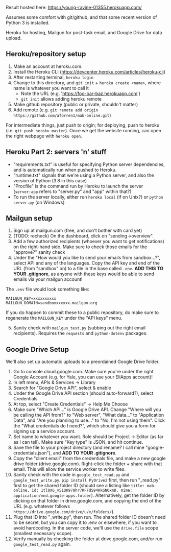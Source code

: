 Result hosted here: https://young-ravine-01355.herokuapp.com/

Assumes some comfort with git/github, and that some recent version of Python 3 is installed.

Heroku for hosting, Mailgun for post-task email, and Google Drive for data upload.

## Heroku/repository setup

1. Make an account at heroku.com.
2. Install the Heroku CLI (https://devcenter.heroku.com/articles/heroku-cli)
3. After restarting terminal, `heroku login`
4. Change to this directory, and `git init` + `heroku create <name>`, where name is whatever you want to call it
    - Note the URL (e.g. 'https://foo-bar-baz.herokuapp.com')
    - `git init` allows adding heroku remote
5. Make github repository (public or private, shouldn't matter)
6. Add remote (e.g. `git remote add origin https://github.com/aforren1/mab-online.git`)

For intermediate things, just push to origin; for deploying, push to heroku (i.e. `git push heroku master`).
Once we get the website running, can open the right webpage with `heroku open`.

## Heroku Part 2: servers 'n' stuff
 - "requirements.txt" is useful for specifying Python server dependencies, and is automatically run when pushed to Heroku.
 - "runtime.txt" signals that we're using a Python server, and also the version of Python (3.8 in this case)
 - "Procfile" is the command run by Heroku to launch the server (`server:app` refers to "server.py" and "app" within that?)
 - To run the server locally, either run `heroku local` (if on Unix?) or `python server.py` (on Windows)
 

## Mailgun setup

1. Sign up at mailgun.com (free, and don't bother with card yet)
2. (TODO: recheck) On the dashboard, click on "sending->overview".
3. Add a few authorized recipients (whoever you want to get notifications) on the right-hand side. Make sure to check those emails for the "approve?" sanity check
4. Under the "How would you like to send your emails from sandbox...?", select API and any of the languages. Copy the API key and end of the URL (from "sandbox" on) to a file in the base called `.env`. **ADD THIS TO YOUR .gitignore**, as anyone with these keys would be able to send emails via your mailgun account!

The `.env` file would look something like:

```
MAILGUN_KEY=xxxxxxxxxx
MAILGUN_DOMAIN=sandboxxxxxxx.mailgun.org
```

If you do happen to commit these to a public repository, do make sure to regenerate the `MAILGUN_KEY` under the "API keys" menu.

5. Sanity check with `mailgun_test.py` (subbing out the right email recipients). Requires the `requests` and `python-dotenv` packages.

## Google Drive Setup

We'll also set up automatic uploads to a preordained Google Drive folder.

1. Go to console.cloud.google.com. Make sure you're under the right Google Account (e.g. for Yale, you can use your EliApps account)!
2. In left menu, APIs & Services -> Library
3. Search for "Google Drive API", select & enable
4. Under the Google Drive API section (should auto-forward?), select Credentials
5. At top, select "Create Credentials" -> Help Me Choose
6. Make sure "Which API..." is Google Drive API. Change "Where will you be calling the API from?" to "Web server", "What data..." to "Application Data", and "Are you planning to use..." to "No, I'm not using them". Click the "What credentials do I need?", which should give you a form for signing up a service account. 
7. Set name to whatever you want. Role should be Project -> Editor (as far as I can tell). Make sure "Key type" is JSON, and hit continue.
8. Save the file to your project directory (and rename? I call mine "google-credentials.json"), and **ADD TO YOUR .gitignore**.
9. Copy the "client email" from the credentials file, and make a new google drive folder (drive.google.com). Right-click the folder + share with that email. This will allow the service worker to write files.
10. Sanity check with the code in `google_test_read.py` and `google_test_write.py`. `pip install PyDrive2` first, then run "_read.py" first to get the shared folder ID (should see a listing like `title: mab-online, id: 1tl0X6_v51QK979hr7KFFdS94KkGNOxmD, mime: application/vnd.google-apps.folder`). Alternatively, get the folder ID by clicking on that folder in drive.google.com, and copying the end of the URL (e.g. whatever follows `https://drive.google.com/drive/u/x/folders/`).
11. Plug that ID into "_write.py", then run. The shared folder ID doesn't need to be secret, but you can copy it to .env or elsewhere, if you want to avoid hardcoding. In the server code, we'll use the `drive.file` scope (smallest necessary scope).
12. Verify manually by checking the folder at drive.google.com, and/or run `google_test_read.py` again.



